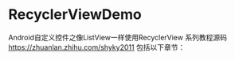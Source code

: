 # RecyclerViewDemo
Android自定义控件之像ListView一样使用RecyclerView 系列教程源码 https://zhuanlan.zhihu.com/shyky2011
包括以下章节：
